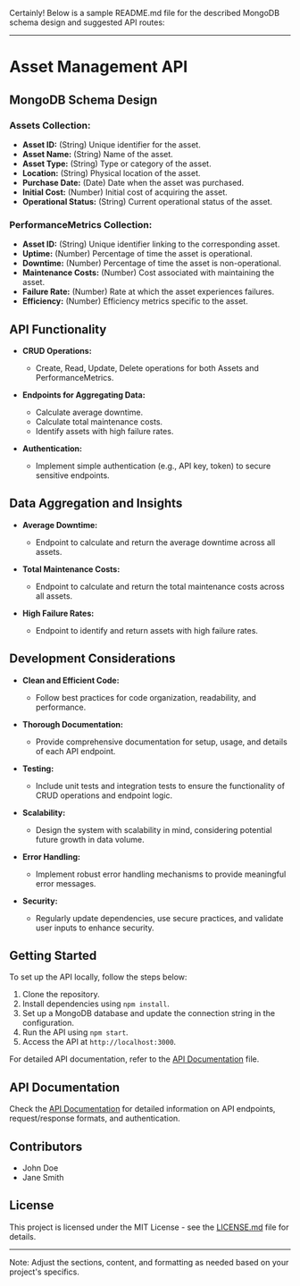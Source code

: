 Certainly! Below is a sample README.md file for the described MongoDB schema design and suggested API routes:

---

# Asset Management API

## MongoDB Schema Design

### Assets Collection:

- **Asset ID:** (String) Unique identifier for the asset.
- **Asset Name:** (String) Name of the asset.
- **Asset Type:** (String) Type or category of the asset.
- **Location:** (String) Physical location of the asset.
- **Purchase Date:** (Date) Date when the asset was purchased.
- **Initial Cost:** (Number) Initial cost of acquiring the asset.
- **Operational Status:** (String) Current operational status of the asset.

### PerformanceMetrics Collection:

- **Asset ID:** (String) Unique identifier linking to the corresponding asset.
- **Uptime:** (Number) Percentage of time the asset is operational.
- **Downtime:** (Number) Percentage of time the asset is non-operational.
- **Maintenance Costs:** (Number) Cost associated with maintaining the asset.
- **Failure Rate:** (Number) Rate at which the asset experiences failures.
- **Efficiency:** (Number) Efficiency metrics specific to the asset.

## API Functionality

- **CRUD Operations:**
  - Create, Read, Update, Delete operations for both Assets and PerformanceMetrics.

- **Endpoints for Aggregating Data:**
  - Calculate average downtime.
  - Calculate total maintenance costs.
  - Identify assets with high failure rates.

- **Authentication:**
  - Implement simple authentication (e.g., API key, token) to secure sensitive endpoints.

## Data Aggregation and Insights

- **Average Downtime:**
  - Endpoint to calculate and return the average downtime across all assets.

- **Total Maintenance Costs:**
  - Endpoint to calculate and return the total maintenance costs across all assets.

- **High Failure Rates:**
  - Endpoint to identify and return assets with high failure rates.

## Development Considerations

- **Clean and Efficient Code:**
  - Follow best practices for code organization, readability, and performance.

- **Thorough Documentation:**
  - Provide comprehensive documentation for setup, usage, and details of each API endpoint.

- **Testing:**
  - Include unit tests and integration tests to ensure the functionality of CRUD operations and endpoint logic.

- **Scalability:**
  - Design the system with scalability in mind, considering potential future growth in data volume.

- **Error Handling:**
  - Implement robust error handling mechanisms to provide meaningful error messages.

- **Security:**
  - Regularly update dependencies, use secure practices, and validate user inputs to enhance security.

## Getting Started

To set up the API locally, follow the steps below:

1. Clone the repository.
2. Install dependencies using `npm install`.
3. Set up a MongoDB database and update the connection string in the configuration.
4. Run the API using `npm start`.
5. Access the API at `http://localhost:3000`.

For detailed API documentation, refer to the [API Documentation](docs/api.md) file.

## API Documentation

Check the [API Documentation](docs/api.md) for detailed information on API endpoints, request/response formats, and authentication.

## Contributors

- John Doe
- Jane Smith

## License

This project is licensed under the MIT License - see the [LICENSE.md](LICENSE.md) file for details.

---

Note: Adjust the sections, content, and formatting as needed based on your project's specifics.
